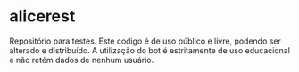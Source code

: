 # alicerest
Repositório para testes.
Este codigo é de uso público e livre, podendo ser alterado e distribuído.
A utilização do bot é estritamente de uso educacional e não retém dados de nenhum usuário.
